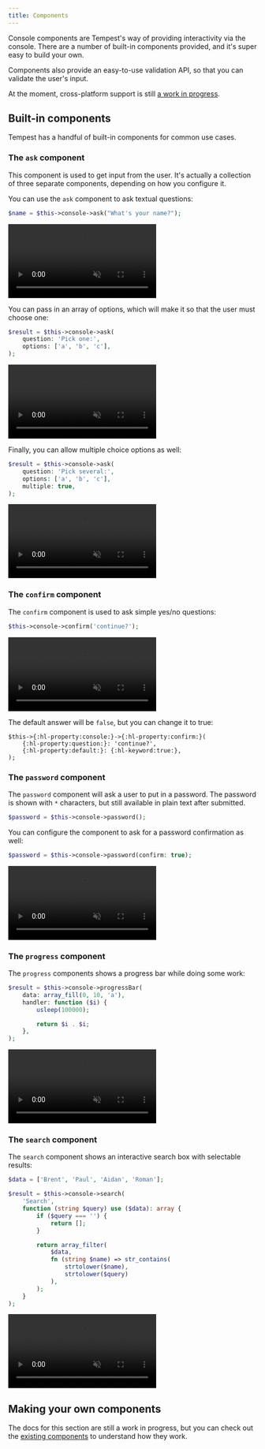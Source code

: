 ```yaml
---
title: Components
---
```


Console components are Tempest's way of providing interactivity via the console. There are a number
of built-in components provided, and it's super easy to build your own.

Components also provide an easy-to-use validation API, so that you can validate the user's input.

At the moment, cross-platform support is
still [a work in progress](https://github.com/tempestphp/tempest-console/issues/9).

## Built-in components

Tempest has a handful of built-in components for common use cases.

### The `ask` component

This component is used to get input from the user. It's actually a collection of three separate
components, depending on how you configure it.

You can use the `ask` component to ask textual questions:

```php
$name = $this->console->ask("What's your name?");
```

<video autoplay muted controls loop>
  <source src="/img/ask-a.mp4" type="video/mp4" />
</video>

You can pass in an array of options, which will make it so that the user must choose one:

```php
$result = $this->console->ask(
    question: 'Pick one:',
    options: ['a', 'b', 'c'],
);
```

<video autoplay muted controls loop>
  <source src="/img/ask-b.mp4" type="video/mp4" />
</video>

Finally, you can allow multiple choice options as well:

```php
$result = $this->console->ask(
    question: 'Pick several:',
    options: ['a', 'b', 'c'],
    multiple: true,
);
```

<video autoplay muted controls loop>
  <source src="/img/ask-c.mp4" type="video/mp4" />
</video>

### The `confirm` component

The `confirm` component is used to ask simple yes/no questions:

```php
$this->console->confirm('continue?');
```

<video autoplay muted controls loop>
  <source src="/img/confirm.mp4" type="video/mp4" />
</video>

The default answer will be `false`, but you can change it to true:

```
$this->{:hl-property:console:}->{:hl-property:confirm:}(
    {:hl-property:question:}: 'continue?',
    {:hl-property:default:}: {:hl-keyword:true:},
);
```

### The `password` component

The `password` component will ask a user to put in a password. The password is shown with `*` characters, but still available in plain text after submitted.

```php
$password = $this->console->password();
```

You can configure the component to ask for a password confirmation as well:

```php
$password = $this->console->password(confirm: true);
```

<video autoplay muted controls loop>
  <source src="/img/password.mp4" type="video/mp4" />
</video>

### The `progress` component

The `progress` components shows a progress bar while doing some work:

```php
$result = $this->console->progressBar(
    data: array_fill(0, 10, 'a'),
    handler: function ($i) {
        usleep(100000);

        return $i . $i;
    },
);
```

<video autoplay muted controls loop>
  <source src="/img/progress.mp4" type="video/mp4" />
</video>

### The `search` component

The `search` component shows an interactive search box with selectable results:

```php
$data = ['Brent', 'Paul', 'Aidan', 'Roman'];

$result = $this->console->search(
    'Search',
    function (string $query) use ($data): array {
        if ($query === '') {
            return [];
        }

        return array_filter(
            $data,
            fn (string $name) => str_contains(
                strtolower($name), 
                strtolower($query)
            ),
        );
    }
);
```

<video autoplay muted controls loop>
  <source src="/img/search.mp4" type="video/mp4" />
</video>

## Making your own components

The docs for this section are still a work in progress, but you can check out the [existing components](https://github.com/tempestphp/tempest-console/tree/main/src/Components) to understand how they work. 
